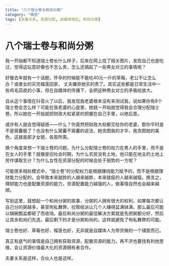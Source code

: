 ```yaml
---
title: "八个瑞士卷与和尚分粥"
category: "情感"
tags: [夫妻关系, 资源分配, 自媒体效应, 和尚分粥]
---
```

# 八个瑞士卷与和尚分粥
我一开始都不知道瑞士卷长什么样子，后来在网上找了相关图片，发现自己也是吃过，觉得这玩意好像也不怎么贵，怎么还搞起了一些男女对立的事情呢？

好像去年就有一个话题，怀孕的时候能不能吃40元一斤的草莓，老公不让怎么办？或者女的买完榴莲回家， 丈夫嫌弃她买的贵了。其实这些都是日常生活中一些鸡毛蒜皮的小事，但在自媒体的传播下，会把这种男女对立的矛盾给放大。

自从这个事情在抖音火了以后，我发现我老婆根本没有来测试我，说如果你有8个瑞士卷会怎么样？可能在我老婆的心底里，她就一开始就觉得我会合理分配瑞士卷。所以她在一开始就把财政大权紧紧的把握在自己手里，以绝后患。

或许有人就会觉得疑惑——什么？你竟然把财政大权都交给你的老婆，那你平时是不是窝囊极了？也没有什么窝囊不窝囊的说法，她贪图我的才华，我贪图她的美色，这就是郎才女貌，各取所需。

换个角度来想一下瑞士卷的问题，为什么分配瑞士卷的权力在男人的手里，而不是在女人的手里？就像是旧社会时期，为什么农民没有土地，他只能在地主的土地上劳作谋取生计？为什么女性在资源分配的时候会处于弱势的一方呢？

可能很多相处模式中，“瑞士卷”的分配权力是根据赚钱能力赋予的，而不是根据理财能力分配的，会导致本来就胖的人越来越胖，本来就瘦的人越来越瘦。换言之，理财能力也是配置资源的能力，资源配置能力越强的人，做事情自然也会越来越顺。

写到这里，就想起一个和尚分粥的故事，分粥的人拥有很大的权利，如果每次都让自己分的粥越多，甚至徇私舞弊，拉帮结派让几个人赚得盆满钵满，那么最后可能以锅碗瓢盆都砸了而收场。最后和尚分粥的最佳解决方案就是先把粥都分好，然后让其余和尚们先选，最后剩下的才是分粥和尚的，这样就避免了徇私舞弊的可能。

瑞士卷也好、草莓也好、榴莲也好，无非就是自媒体人为带货做的一个铺垫而已。

真正有底气的事情是自己拥有获取资源，配置资源的能力。再不济也要找有利他思维，会让资源价值最大化的资源拥有者合作。

夫妻关系是这样，合伙人也是这样。